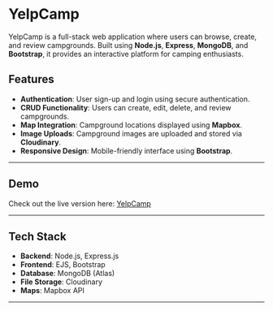 # YelpCamp

YelpCamp is a full-stack web application where users can browse, create, and review campgrounds. Built using **Node.js**, **Express**, **MongoDB**, and **Bootstrap**, it provides an interactive platform for camping enthusiasts.

## Features

- **Authentication**: User sign-up and login using secure authentication.
- **CRUD Functionality**: Users can create, edit, delete, and review campgrounds.
- **Map Integration**: Campground locations displayed using **Mapbox**.
- **Image Uploads**: Campground images are uploaded and stored via **Cloudinary**.
- **Responsive Design**: Mobile-friendly interface using **Bootstrap**.

---

## Demo

Check out the live version here: [YelpCamp](https://yelpcamp-3388.onrender.com/)

---

## Tech Stack

- **Backend**: Node.js, Express.js
- **Frontend**: EJS, Bootstrap
- **Database**: MongoDB (Atlas)
- **File Storage**: Cloudinary
- **Maps**: Mapbox API

---
